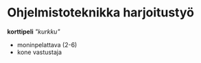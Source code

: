 # Ohjelmistoteknikka harjoitustyö

**korttipeli** *"kurkku"*
- moninpelattava (2-6)
- kone vastustaja
